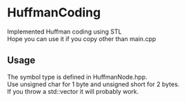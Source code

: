 # HuffmanCoding
Implemented Huffman coding using STL  
Hope you can use it if you copy other than main.cpp
## Usage
The symbol type is defined in HuffmanNode.hpp.  
Use unsigned char for 1 byte and unsigned short for 2 bytes.  
If you throw a std::vector it will probably work.
